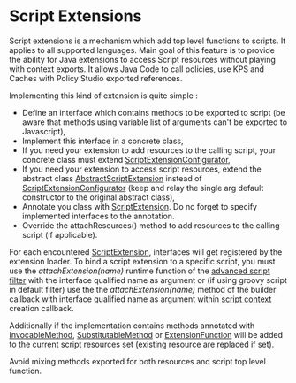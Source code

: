 # Script Extensions

Script extensions is a mechanism which add top level functions to scripts. It applies to all supported languages. Main goal of this feature is to provide the ability for Java extensions to access Script resources without playing with context exports. It allows Java Code to call policies, use KPS and Caches with Policy Studio exported references.

Implementing this kind of extension is quite simple :
 - Define an interface which contains methods to be exported to script (be aware that methods using variable list of arguments can't be exported to Javascript),
 - Implement this interface in a concrete class,
 - If you need your extension to add resources to the calling script, your concrete class must extend [ScriptExtensionConfigurator](../filter-devkit-runtime/src/main/java/com/vordel/circuit/filter/devkit/script/extension/ScriptExtensionConfigurator.java),
 - If you need your extension to access script resources, extend the abstract class [AbstractScriptExtension](../filter-devkit-runtime/src/main/java/com/vordel/circuit/filter/devkit/script/extension/AbstractScriptExtension.java) instead of [ScriptExtensionConfigurator](../filter-devkit-runtime/src/main/java/com/vordel/circuit/filter/devkit/script/extension/ScriptExtensionConfigurator.java) (keep and relay the single arg default constructor to the original abstract class),
 - Annotate you class with [ScriptExtension](../filter-devkit-annotations/src/main/java/com/vordel/circuit/filter/devkit/script/extension/annotations/ScriptExtension.java). Do no forget to specify implemented interfaces to the annotation.
 - Override the attachResources() method to add resources to the calling script (if applicable).

For each encountered [ScriptExtension](../filter-devkit-annotations/src/main/java/com/vordel/circuit/filter/devkit/script/extension/annotations/ScriptExtension.java), interfaces will get registered by the extension loader. To bind a script extension to a specific script, you must use the *attachExtension(name)* runtime function of the [advanced script filter](AdvancedScriptFilter.md) with the interface qualified name as argument or (if using groovy script in default filter) use the the *attachExtension(name)* method of the builder callback with interface qualified name as argument within [script context](ScriptContext.md) creation callback.

Additionally if the implementation contains methods annotated with [InvocableMethod](../filter-devkit-annotations/src/main/java/com/vordel/circuit/filter/devkit/context/annotations/InvocableMethod.java), [SubstitutableMethod](../filter-devkit-annotations/src/main/java/com/vordel/circuit/filter/devkit/context/annotations/SubstitutableMethod.java) or [ExtensionFunction](../filter-devkit-annotations/src/main/java/com/vordel/circuit/filter/devkit/context/annotations/ExtensionFunction.java) will be added to the current script resources set (existing resource are replaced if set).

Avoid mixing methods exported for both resources and script top level function.

